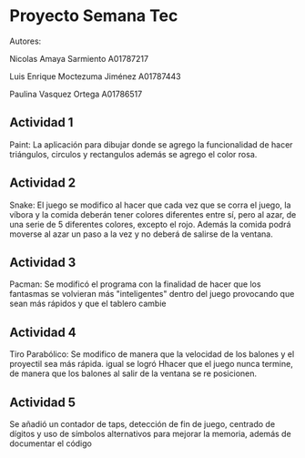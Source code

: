 # Proyecto Semana Tec 
Autores: 

Nicolas Amaya Sarmiento A01787217

Luis Enrique Moctezuma Jiménez A01787443

Paulina Vasquez Ortega A01786517

## Actividad 1

Paint: La aplicación para dibujar donde se agrego la funcionalidad de hacer triángulos, circulos y rectangulos además se agrego el color rosa. 

## Actividad 2

Snake: El juego se modifico al hacer que cada vez que se corra el juego, la víbora y la comida deberán tener colores diferentes entre sí, pero al azar, de una serie de 5 diferentes colores, excepto el rojo. Además la comida podrá moverse al azar un paso a la vez y no deberá de salirse de la ventana.

## Actividad 3

Pacman: Se modificó el programa con la finalidad de hacer que los fantasmas se volvieran más "inteligentes" dentro del juego provocando que sean más rápidos y que el tablero cambie

## Actividad 4

Tiro Parabólico: Se modifico de manera que la velocidad de los balones y el proyectil sea más rápida. igual se logró Hhacer que el juego nunca termine, de manera que los balones al salir de la ventana se re posicionen.

## Actividad 5

Se añadió un contador de taps, detección de fin de juego, centrado de dígitos y uso de símbolos alternativos para mejorar la memoria, además de documentar el código 
